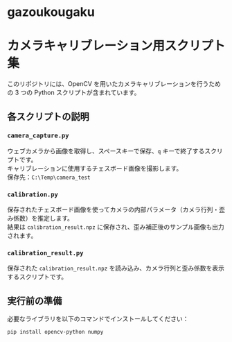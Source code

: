 # gazoukougaku
#  カメラキャリブレーション用スクリプト集

このリポジトリには、OpenCV を用いたカメラキャリブレーションを行うための 3 つの Python スクリプトが含まれています。

##  各スクリプトの説明

### `camera_capture.py`
ウェブカメラから画像を取得し、スペースキーで保存、`q` キーで終了するスクリプトです。  
キャリブレーションに使用するチェスボード画像を撮影します。  
保存先：`C:\Temp\camera_test`

### `calibration.py`
保存されたチェスボード画像を使ってカメラの内部パラメータ（カメラ行列・歪み係数）を推定します。  
結果は `calibration_result.npz` に保存され、歪み補正後のサンプル画像も出力されます。

### `calibration_result.py`
保存された `calibration_result.npz` を読み込み、カメラ行列と歪み係数を表示するスクリプトです。

##  実行前の準備

必要なライブラリを以下のコマンドでインストールしてください：

```bash
pip install opencv-python numpy
